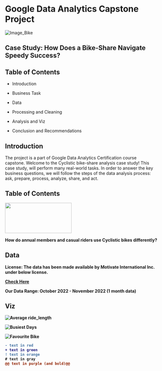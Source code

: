 # Google Data Analytics Capstone Project
![Image_Bike](https://user-images.githubusercontent.com/119749518/211970785-a7ca2157-7010-42d0-8543-e4dea4be6c59.png)
<h2>Case Study: How Does a Bike-Share Navigate Speedy Success?</h2>

<h2>Table of Contents</h2>

- Introduction<br>

- Business Task<br>
- Data<br>
- Processing and Cleaning<br>
- Analysis and Viz<br>
- Conclusion and Recommendations

<h2>Introduction</h2>
The project is a part of Google Data Analytics Certification course capstone.
Welcome to the Cyclistic bike-share analysis case study! This case study, will perform many real-world tasks. In order to answer the key business questions, we will follow the steps of the data analysis process: ask, prepare, process, analyze, share, and act.

<h2>Table of Contents</h2>
<p align="left">
  <img width="220" height="100" src="https://user-images.githubusercontent.com/119749518/211978270-f13d6a73-22f9-40be-bc2c-dfc0aec8a555.png")
</p>
  
<b>How do annual members and casual riders use Cyclistic bikes differently?

<h2>Data</h2>
<b>License</b>: The data has been made available by Motivate International Inc. under below license.

[Check Here](https://www.divvybikes.com/data-license-agreement)

<b>Our Data Range</b>: October 2022 - November 2022 (1 month data)

<h2>Viz</h2>


![Average ride_length](https://user-images.githubusercontent.com/119749518/211985058-d8885540-5664-4136-bb39-8261bff26359.png)


![Busiest Days](https://user-images.githubusercontent.com/119749518/211985160-b544ca5d-6f93-487a-8df6-7e394a571873.png)


![Favourite Bike](https://user-images.githubusercontent.com/119749518/211985211-4878c09c-bc2d-48bd-9dfa-33887ae136e2.png)



  
  
  
```diff
- text in red
+ text in green
! text in orange
# text in gray
@@ text in purple (and bold)@@
```
